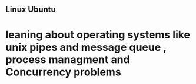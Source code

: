## Linux Ubuntu 

# leaning about operating systems like unix pipes and message queue , process managment and Concurrency problems
